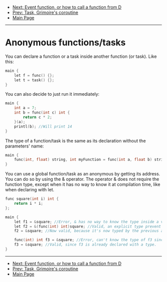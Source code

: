 * [Next: Event function, or how to call a function from D](event.md)
* [Prev: Task, Grimoire's coroutine](task.md)
* [Main Page](index.md)

* * *

# Anonymous functions/tasks

You can declare a function or a task inside another function (or task).
Like this:

```cpp
main {
	let f = func() {};
	let t = task() {};
}
```

You can also decide to just run it immediately:
```cpp
main {
	int a = 7;
	int b = func(int c) int {
		return c * 2;
	}(a);
	printl(b); //Will print 14
}
```

The type of a function/task is the same as its declaration without the parameters' name:
```cpp
main {
	func(int, float) string, int myFunction = func(int a, float b) string, int { return "Hey", 2; };
}
```

You can use a global function/task as an anonymous by getting its address.
You can do so by using the & operator.
The operator & does not require the function type, except when it has no way to know it at compilation time, like when declaring with let.

```cpp
func square(int i) int {
	return i * i;
};

main {
	let f1 = &square; //Error, & has no way to know the type inside a variant at compilation time.
	let f2 = &(func(int) int)square; //Valid, an explicit type prevent this problem.
	f2 = &square; //Now valid, because it's now typed by the previous assignment.

	func(int) int f3 = &square; //Error, can't know the type of f3 since f3 doesn't exist at the time of declaration.
	f3 = &square; //Valid, since f3 is already declared with a type.
}
```


* * *

* [Next: Event function, or how to call a function from D](event.md)
* [Prev: Task, Grimoire's coroutine](task.md)
* [Main Page](index.md)